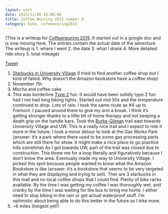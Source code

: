 ```yaml
---
layout: post
date: 2015/11/08 16:00:00
title: Coffee Neuring 2015 number 6
category: bike, cofeeneuring2015
---
```

(This is a writeup for [Coffeeneuring 2015](http://chasingmailboxes.com/2015/09/19/coffeeneuring-challenge-2015-a-dream-within-a-dream/). It started out in a
google doc and is now moving here. The entries contain the actual date of
the adventure. The writeup is 1. where I went 2. the date 3. what I drank
4. More detailed ride story 5. total mileage)

[Tweet](https://twitter.com/openlabbott/status/663084148580483072)

1. [Starbucks in University Village](https://goo.gl/maps/exKKneJZLWL2)
(I tried to find another coffee shop but I kind of failed. Why doesn’t the
Amazon bookstore have a coffee shop)
2. November 7th
3. Mocha and coffee cake
4. This was borderline [Type 2](http://kellycordes.com/2009/11/02/the-fun-scale/) fun.
It would have been solidly type 2 fun had I not had long biking tights.
Started out mid 50s and the temperature continued to drop. Lots of rain. I took
the same route as #4 up to Fremont. I paused around there to give my arm a
break. I think it’s getting stronger thanks to a little bit of home therapy and
not keeping a death grip on the handle bars. Took the [Burke-Gilman](http://www.seattle.gov/parks/burkegilman/bgtrail.htm)
trail east
towards University Village and UW. This is a really nice trail and I expect to
ride it more in the future. I took a minor detour to look at the Gas Works Park
(answer: it’s a park where there used to be some gas processing parts which are
still there for show. It might make a nice place to go practice hills sometime)
As I got towards UW, part of the trail was closed due to construction. This
threw me for a loop literally and figuratively because I don’t know the area.
Eventually made my way to University Village. I picked this spot because people
wanted to know what the Amazon Bookstore is like (answer: it’s a bookstore that
seems to be very targeted in what they are displaying and trying to sell). Ther
are 3 starbucks in this mall and no local coffee shops that I could find.
Plenty of bike racks available. By the time I was getting my coffee I was
thoroughly wet, and cranky by the time I was waiting for the bus to bring me
home. I either need to stop biking in the rain or get actual waterproof stuff.
I’m optimistic about being able to do this better in the future as I bike more.
5. ~6 miles (longest yet!)
